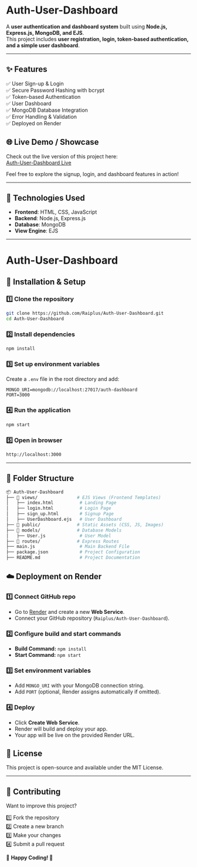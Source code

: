 # Auth-User-Dashboard  

A **user authentication and dashboard system** built using **Node.js, Express.js, MongoDB, and EJS**.  
This project includes **user registration, login, token-based authentication, and a simple user dashboard**.

---

## ✨ Features  
✅ User Sign-up & Login  
✅ Secure Password Hashing with bcrypt  
✅ Token-based Authentication  
✅ User Dashboard  
✅ MongoDB Database Integration  
✅ Error Handling & Validation  
✅ Deployed on Render
## 🌐 Live Demo / Showcase

Check out the live version of this project here:  
[Auth-User-Dashboard Live](https://auth-user-dashboard.onrender.com)

Feel free to explore the signup, login, and dashboard features in action!


---

## 📌 Technologies Used  
- **Frontend**: HTML, CSS, JavaScript  
- **Backend**: Node.js, Express.js  
- **Database**: MongoDB  
- **View Engine**: EJS  

---

# Auth-User-Dashboard

## 🚀 Installation & Setup

### 1️⃣ Clone the repository

```sh
git clone https://github.com/Raiplus/Auth-User-Dashboard.git
cd Auth-User-Dashboard
```

### 2️⃣ Install dependencies

```sh
npm install
```

### 3️⃣ Set up environment variables

Create a `.env` file in the root directory and add:

```env
MONGO_URI=mongodb://localhost:27017/auth-dashboard
PORT=3000
```

### 4️⃣ Run the application

```sh
npm start
```

### 5️⃣ Open in browser

```sh
http://localhost:3000
```

---

## 📂 Folder Structure

```sh
📦 Auth-User-Dashboard  
├── 📂 views/               # EJS Views (Frontend Templates)  
│   ├── index.html          # Landing Page  
│   ├── login.html          # Login Page  
│   ├── sign_up.html        # Signup Page  
│   ├── UserDashboard.ejs   # User Dashboard  
├── 📂 public/              # Static Assets (CSS, JS, Images)  
├── 📂 models/              # Database Models  
│   ├── User.js             # User Model  
├── 📂 routes/              # Express Routes  
├── main.js                 # Main Backend File  
├── package.json            # Project Configuration  
├── README.md               # Project Documentation  

```

## ☁️ Deployment on Render

### 1️⃣ Connect GitHub repo

- Go to [Render](https://render.com) and create a new **Web Service**.  
- Connect your GitHub repository (`Raiplus/Auth-User-Dashboard`).

### 2️⃣ Configure build and start commands

- **Build Command:** `npm install`  
- **Start Command:** `npm start`

### 3️⃣ Set environment variables

- Add `MONGO_URI` with your MongoDB connection string.  
- Add `PORT` (optional, Render assigns automatically if omitted).

### 4️⃣ Deploy

- Click **Create Web Service**.  
- Render will build and deploy your app.  
- Your app will be live on the provided Render URL.


## 📜 License

This project is open-source and available under the MIT License.

---

## 🎯 Contributing

Want to improve this project?

1️⃣ Fork the repository\
2️⃣ Create a new branch\
3️⃣ Make your changes\
4️⃣ Submit a pull request

🙌 **Happy Coding! 🚀**

